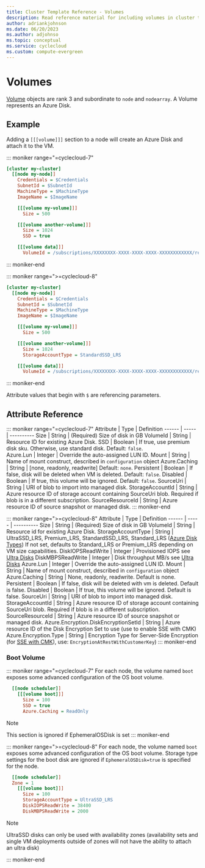 ```yaml
---
title: Cluster Template Reference - Volumes
description: Read reference material for including volumes in cluster templates to be used with Azure CycleCloud. A volume represents an Azure Disk.
author: adriankjohnson
ms.date: 06/20/2023
ms.author: adjohnso
ms.topic: conceptual
ms.service: cyclecloud
ms.custom: compute-evergreen 
---
```


# Volumes

[Volume](~/how-to/mount-disk.md) objects are rank 3 and subordinate to `node` and `nodearray`. A Volume represents an Azure Disk.

## Example

Adding a `[[[volume]]]` section to a node will create an Azure Disk and attach it to the VM.

::: moniker range="=cyclecloud-7"
``` ini
[cluster my-cluster]
  [[node my-node]]
    Credentials = $Credentials
    SubnetId = $SubnetId
    MachineType = $MachineType
    ImageName = $ImageName

    [[[volume my-volume]]]
      Size = 500

    [[[volume another-volume]]]
      Size = 1024
      SSD = true

    [[[volume data]]]
      VolumeId = /subscriptions/XXXXXXXX-XXXX-XXXX-XXXX-XXXXXXXXXXXX/resourceGroups/my-rg/providers/Microsoft.Compute/disks/datadisk
```
::: moniker-end

::: moniker range=">=cyclecloud-8"
``` ini
[cluster my-cluster]
  [[node my-node]]
    Credentials = $Credentials
    SubnetId = $SubnetId
    MachineType = $MachineType
    ImageName = $ImageName

    [[[volume my-volume]]]
      Size = 500

    [[[volume another-volume]]]
      Size = 1024
      StorageAccountType = StandardSSD_LRS

    [[[volume data]]]
      VolumeId = /subscriptions/XXXXXXXX-XXXX-XXXX-XXXX-XXXXXXXXXXXX/resourceGroups/my-rg/providers/Microsoft.Compute/disks/datadisk
```
::: moniker-end

Attribute values that begin with `$` are referencing parameters.

## Attribute Reference

::: moniker range="=cyclecloud-7"
Attribute | Type | Definition
------ | ----- | ----------
Size | String | (Required) Size of disk in GB
VolumeId | String | Resource ID for existing Azure Disk.
SSD | Boolean | If true, use premium disk sku. Otherwise, use standard disk. Default: `false`.  
Azure.Lun | Integer | Override the auto-assigned LUN ID.
Mount | String | Name of mount construct, described in `configuration` object
Azure.Caching | String | [none, readonly, readwrite] Default: `none`.
Persistent | Boolean | If false, disk will be deleted when VM is deleted. Default: `false`.
Disabled | Boolean | If true, this volume will be ignored. Default: `false`.
SourceUri | String | URI of blob to import into managed disk.
StorageAccountId | String | Azure resource ID of storage account containing SourceUri blob. Required if blob is in a different subscription.
SourceResourceId | String | Azure resource ID of source snapshot or managed disk.
::: moniker-end

::: moniker range=">=cyclecloud-8"
Attribute | Type | Definition
------ | ----- | ----------
Size | String | (Required) Size of disk in GB
VolumeId | String | Resource id for existing Azure Disk.
StorageAccountType | String | UltraSSD_LRS, Premium_LRS, StandardSSD_LRS, Standard_LRS ([Azure Disk Types](/azure/virtual-machines/linux/disks-types)) If not set, defaults to Standard_LRS or Premium_LRS depending on VM size capabilities.
DiskIOPSReadWrite | Integer | Provisioned IOPS see [Ultra Disks](/azure/virtual-machines/linux/disks-types#ultra-disk)
DiskMBPSReadWrite | Integer | Disk throughput MB/s see [Ultra Disks](/azure/virtual-machines/linux/disks-types#ultra-disk) 
Azure.Lun | Integer | Override the auto-assigned LUN ID.
Mount | String | Name of mount construct, described in `configuration` object
Azure.Caching | String | None, readonly, readwrite. Default is none.
Persistent | Boolean | If false, disk will be deleted with vm is deleted. Default is false.
Disabled | Boolean | If true, this volume will be ignored. Default is false.
SourceUri | String | URI of blob to import into managed disk.
StorageAccountId | String | Azure resource ID of storage account containing SourceUri blob. Required if blob is in a different subscription.
SourceResourceId | String | Azure resource ID of source snapshot or managed disk.
Azure.Encryption.DiskEncryptionSetId | String | Azure resource ID of the Disk Encryption Set to use (use to enable SSE with CMK)
Azure.Encryption.Type | String | Encryption Type for Server-Side Encryption (for [SSE with CMK](/azure/virtual-machines/disks-enable-customer-managed-keys-portal)), use: ``EncryptionAtRestWithCustomerKey``)
::: moniker-end

### Boot Volume
::: moniker range="=cyclecloud-7"
For each node, the volume named `boot` exposes some advanced configuration of the OS boot volume.

``` ini
  [[node scheduler]]
    [[[volume boot]]]
      Size = 100
      SSD = true
      Azure.Caching = ReadOnly
```

>[!NOTE]
>This section is ignored if EphemeralOSDisk is set
::: moniker-end

::: moniker range=">=cyclecloud-8"
For each node, the volume named `boot` exposes some advanced configuration of the OS boot volume. Storage type settings for the boot disk are ignored if `EphemeralOSDisk=true` is specified for the node.

``` ini
  [[node scheduler]]
  Zone = 1
    [[[volume boot]]]
      Size = 100
      StorageAccountType = UltraSSD_LRS
      DiskIOPSReadWrite = 38400
      DiskMBPSReadWrite = 2000
```
> [!NOTE]
> UltraSSD disks can only be used with availability zones (availability sets and single VM deployments outside of zones will not have the ability to attach an ultra disk)

::: moniker-end
